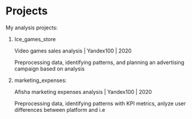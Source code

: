 # Projects
My analysis projects:
1. Ice_games_store <p>
    Video games sales analysis | Yandex100 | 2020<p>
    Preprocessing data, identifying patterns, and planning an advertising campaign based on analysis

2. marketing_expenses:<p>
    Afisha marketing expenses analysis | Yandex100 | 2020<p>
    Preprocessing data, identifying patterns with KPI metrics, anlyze user differences between platform and i.e
    

    
